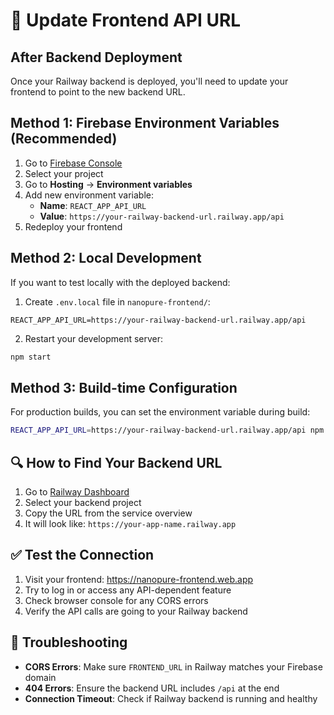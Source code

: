 # 🔄 Update Frontend API URL

## After Backend Deployment

Once your Railway backend is deployed, you'll need to update your frontend to point to the new backend URL.

## Method 1: Firebase Environment Variables (Recommended)

1. Go to [Firebase Console](https://console.firebase.google.com)
2. Select your project
3. Go to **Hosting** → **Environment variables**
4. Add new environment variable:
   - **Name**: `REACT_APP_API_URL`
   - **Value**: `https://your-railway-backend-url.railway.app/api`
5. Redeploy your frontend

## Method 2: Local Development

If you want to test locally with the deployed backend:

1. Create `.env.local` file in `nanopure-frontend/`:
```env
REACT_APP_API_URL=https://your-railway-backend-url.railway.app/api
```

2. Restart your development server:
```bash
npm start
```

## Method 3: Build-time Configuration

For production builds, you can set the environment variable during build:

```bash
REACT_APP_API_URL=https://your-railway-backend-url.railway.app/api npm run build
```

## 🔍 How to Find Your Backend URL

1. Go to [Railway Dashboard](https://railway.app/dashboard)
2. Select your backend project
3. Copy the URL from the service overview
4. It will look like: `https://your-app-name.railway.app`

## ✅ Test the Connection

1. Visit your frontend: https://nanopure-frontend.web.app
2. Try to log in or access any API-dependent feature
3. Check browser console for any CORS errors
4. Verify the API calls are going to your Railway backend

## 🚨 Troubleshooting

- **CORS Errors**: Make sure `FRONTEND_URL` in Railway matches your Firebase domain
- **404 Errors**: Ensure the backend URL includes `/api` at the end
- **Connection Timeout**: Check if Railway backend is running and healthy 